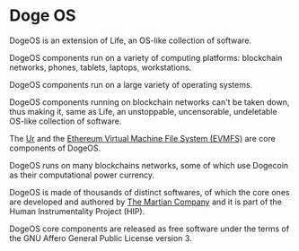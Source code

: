 # Doge OS

DogeOS is an extension of Life, an OS-like collection of software.

DogeOS components run on a variety of computing platforms:
blockchain networks, phones, tablets, laptops, workstations.

DogeOS components run on a large variety of operating systems.

DogeOS components running on blockchain networks can't
be taken down, thus making it, same as Life, an unstoppable,
uncensorable, undeletable OS-like collection of software.

The [Ur](
  ../ur)
and the [Ethereum Virtual Machine File System (EVMFS)](
  ../evmfs)
are core components of DogeOS.

DogeOS runs on many blockchains networks, some of which
use Dogecoin as their computational power currency.

DogeOS is made of thousands of distinct softwares,
of which the core ones are developed and authored by
[The Martian Company](
  ..) and it is
part of the Human Instrumentality Project (HIP).

DogeOS core components are released as free software under
the terms of the GNU Affero General Public License version 3.
